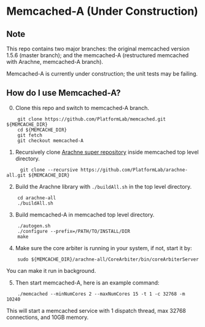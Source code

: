 # Memcached-A (Under Construction)

## Note
This repo contains two major branches:
the original memcached version 1.5.6 (master branch);
and the memcached-A (restructured memcached with Arachne, memcached-A branch).

Memcached-A is currently under construction; the unit tests may be failing.

## How do I use Memcached-A?
0. Clone this repo and switch to memcached-A branch.
```
    git clone https://github.com/PlatformLab/memcached.git ${MEMCACHE_DIR}
    cd ${MEMCACHE_DIR}
    git fetch
    git checkout memcached-A
```

1. Recursively clone [Arachne super repository](https://github.com/PlatformLab/arachne-all)
inside memcached top level directory.
```
     git clone --recursive https://github.com/PlatformLab/arachne-all.git ${MEMCACHE_DIR}
```

2. Build the Arachne library with `./buildAll.sh` in the top level directory.
```
    cd arachne-all
    ./buildAll.sh
```

3. Build memcached-A in memcached top level directory.
```
    ./autogen.sh
    ./configure --prefix=/PATH/TO/INSTALL/DIR
    make
```

4. Make sure the core arbiter is running in your system, if not, start it by:
```
    sudo ${MEMCACHE_DIR}/arachne-all/CoreArbiter/bin/coreArbiterServer
```
You can make it run in background.

5. Then start memcached-A, here is an example command:
```
    ./memcached --minNumCores 2 --maxNumCores 15 -t 1 -c 32768 -m 10240
```
This will start a memcached service with 1 dispatch thread, max 32768 connections,
and 10GB memory.
